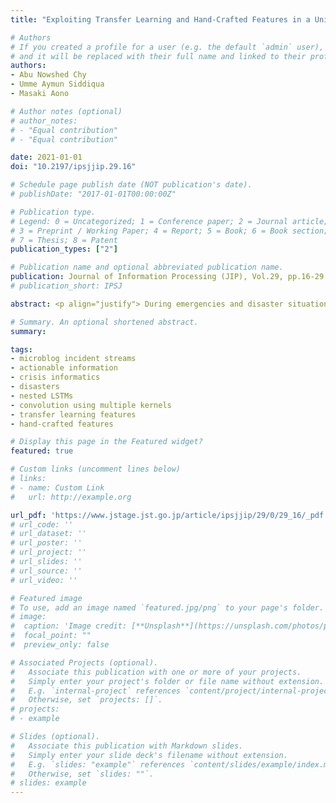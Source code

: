 ```yaml
---
title: "Exploiting Transfer Learning and Hand-Crafted Features in a Unified Neural Model for Identifying Actionable Informative Tweets"

# Authors
# If you created a profile for a user (e.g. the default `admin` user), write the username (folder name) here 
# and it will be replaced with their full name and linked to their profile.
authors:
- Abu Nowshed Chy
- Umme Aymun Siddiqua
- Masaki Aono

# Author notes (optional)
# author_notes:
# - "Equal contribution"
# - "Equal contribution"

date: 2021-01-01
doi: "10.2197/ipsjjip.29.16"

# Schedule page publish date (NOT publication's date).
# publishDate: "2017-01-01T00:00:00Z"

# Publication type.
# Legend: 0 = Uncategorized; 1 = Conference paper; 2 = Journal article;
# 3 = Preprint / Working Paper; 4 = Report; 5 = Book; 6 = Book section;
# 7 = Thesis; 8 = Patent
publication_types: ["2"]

# Publication name and optional abbreviated publication name.
publication: Journal of Information Processing (JIP), Vol.29, pp.16-29
# publication_short: IPSJ

abstract: <p align="justify"> During emergencies and disaster situations, microblogging sites, especially twitter, can be used as a source of providing situational information needs. Monitoring and identifying informative tweets from tweet streams provide enormous opportunities for public safety personnel in coordinating aid operations as well as conducting the post-incident analysis. However, the brevity of tweets and noisy tweet contents makes it challenging to extract the situational information effectively and identify the tweets based on different information types. In this paper, we propose a neural network model with a naive rule-based classifier for actionable informative tweets classification. In our proposed neural architecture, we exploit the transfer learning features from a pre-trained sentence embeddings model along with a rich set of hand-crafted features to train a multilayer perceptron (MLP) network. In addition, we employ the state-of-the-art LSTM variants, nested LSTMs (NLSTMs) to capture the long-term dependency effectively. On top of nested LSTMs, we perform the convolution using multiple kernels (CMK) to obtain the higher-level representation of tweets. Experiments on the 2018 TREC incident streams (TREC-IS) dataset show that our proposed neural model learns the contextual information effectively and achieves the overall best result compared to the state-of-the-art methods. </p>

# Summary. An optional shortened abstract.
summary: 

tags:
- microblog incident streams
- actionable information
- crisis informatics
- disasters
- nested LSTMs
- convolution using multiple kernels
- transfer learning features
- hand-crafted features

# Display this page in the Featured widget?
featured: true

# Custom links (uncomment lines below)
# links:
# - name: Custom Link
#   url: http://example.org

url_pdf: 'https://www.jstage.jst.go.jp/article/ipsjjip/29/0/29_16/_pdf'
# url_code: ''
# url_dataset: ''
# url_poster: ''
# url_project: ''
# url_slides: ''
# url_source: ''
# url_video: ''

# Featured image
# To use, add an image named `featured.jpg/png` to your page's folder. 
# image:
#  caption: 'Image credit: [**Unsplash**](https://unsplash.com/photos/pLCdAaMFLTE)'
#  focal_point: ""
#  preview_only: false

# Associated Projects (optional).
#   Associate this publication with one or more of your projects.
#   Simply enter your project's folder or file name without extension.
#   E.g. `internal-project` references `content/project/internal-project/index.md`.
#   Otherwise, set `projects: []`.
# projects:
# - example

# Slides (optional).
#   Associate this publication with Markdown slides.
#   Simply enter your slide deck's filename without extension.
#   E.g. `slides: "example"` references `content/slides/example/index.md`.
#   Otherwise, set `slides: ""`.
# slides: example
---
```

